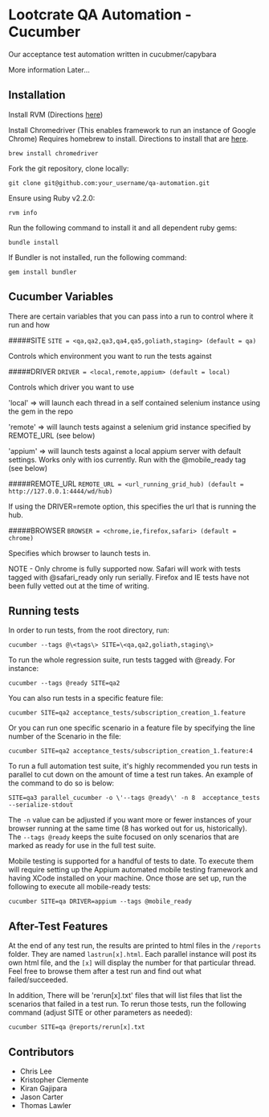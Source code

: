 # Lootcrate QA Automation - Cucumber

Our acceptance test automation written in cucubmer/capybara

More information Later...

## Installation

Install RVM (Directions [here](https://rvm.io/rvm/install))

Install Chromedriver (This enables framework to run an instance of Google Chrome)
Requires homebrew to install. Directions to install that are [here](http://brew.sh).
```console
brew install chromedriver
```

Fork the git repository, clone locally:

```console
git clone git@github.com:your_username/qa-automation.git
```

Ensure using Ruby v2.2.0:
```console
rvm info
```

Run the following command to install it and all dependent ruby gems:
```console
bundle install
```

If Bundler is not installed, run the following command:
```console
gem install bundler
```

## Cucumber Variables
There are certain variables that you can pass into a run to control where it run and how

#####SITE
`SITE = <qa,qa2,qa3,qa4,qa5,goliath,staging> (default = qa)`

Controls which environment you want to run the tests against

#####DRIVER
`DRIVER = <local,remote,appium> (default = local)`

Controls which driver you want to use

'local' => will launch each thread in a self contained selenium instance using the gem in the repo

'remote' => will launch tests against a selenium grid instance specified by REMOTE_URL (see below)

'appium' => will launch tests against a local appium server with default settings.  Works only with ios currently.  Run with the @mobile_ready tag (see below)

#####REMOTE_URL
`REMOTE_URL = <url_running_grid_hub) (default = http://127.0.0.1:4444/wd/hub)`

If using the DRIVER=remote option, this specifies the url that is running the hub.

#####BROWSER
`BROWSER = <chrome,ie,firefox,safari> (default = chrome)`

Specifies which browser to launch tests in.
 
NOTE - Only chrome is fully supported now.  Safari will work with tests tagged with @safari_ready only run serially.  Firefox and IE tests have not been fully vetted out at the time of writing.

## Running tests
In order to run tests, from the root directory, run:

`cucumber --tags @\<tags\> SITE=\<qa,qa2,goliath,staging\>`

To run the whole regression suite, run tests tagged with @ready. For instance:
```
cucumber --tags @ready SITE=qa2
```



You can also run tests in a specific feature file:
```shell
cucumber SITE=qa2 acceptance_tests/subscription_creation_1.feature
```



Or you can run one specific scenario in a feature file by specifying the line number of the Scenario in the file:
```shell
cucumber SITE=qa2 acceptance_tests/subscription_creation_1.feature:4
```



To run a full automation test suite, it's highly recommended you run tests in parallel to cut down on the amount of time a test run takes.
An example of the command to do so is below:
```shell
SITE=qa3 parallel_cucumber -o \'--tags @ready\' -n 8  acceptance_tests --serialize-stdout
```
The `-n` value can be adjusted if you want more or fewer instances of your browser running at the same time (8 has worked out for us, historically).
The `--tags @ready` keeps the suite focused on only scenarios that are marked as ready for use in the full test suite.

Mobile testing is supported for a handful of tests to date. To execute them will require setting up the Appium automated mobile testing framework and having XCode installed on your machine. Once those are set up, run the following to execute all mobile-ready tests:
```shell
cucumber SITE=qa DRIVER=appium --tags @mobile_ready
```


## After-Test Features
At the end of any test run, the results are printed to html files in the `/reports` folder. They are named `lastrun[x].html`. Each parallel instance will post its own html file, and the `[x]` will display the number for that particular thread. Feel free to browse them after a test run and find out what failed/succeeded.

In addition, There will be 'rerun[x].txt' files that will list files that list the scenarios that failed in a test run. To rerun those tests, run the following command (adjust SITE or other parameters as needed):
```shell
cucumber SITE=qa @reports/rerun[x].txt
```




## Contributors

* Chris Lee
* Kristopher Clemente
* Kiran Gajipara
* Jason Carter
* Thomas Lawler
